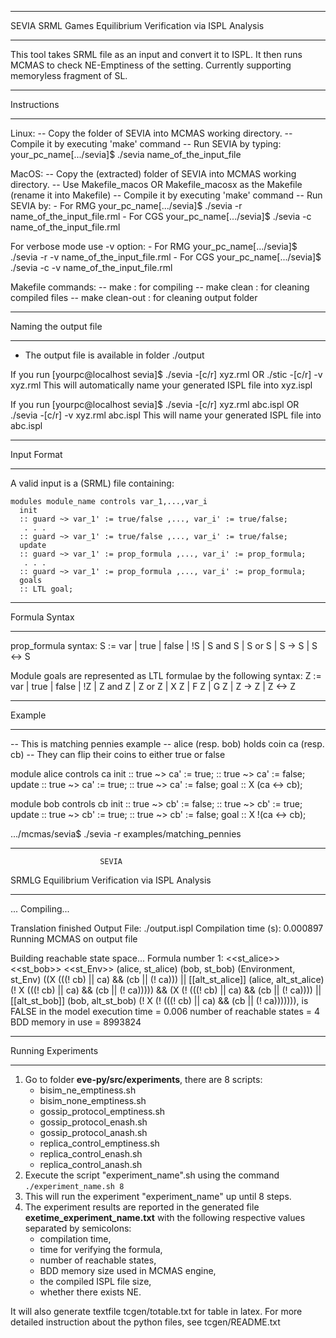 ************************
SEVIA
SRML Games Equilibrium Verification via ISPL Analysis

************************
This tool takes SRML file as an input and convert it to ISPL.
It then runs MCMAS to check NE-Emptiness of the setting.
Currently supporting memoryless fragment of SL.


************
Instructions
************
Linux:
-- Copy the folder of SEVIA into MCMAS working directory.
-- Compile it by executing 'make' command
-- Run SEVIA by typing: 
	your_pc_name[.../sevia]$ ./sevia name_of_the_input_file

MacOS:
-- Copy the (extracted) folder of SEVIA into MCMAS working directory.
-- Use Makefile_macos OR Makefile_macosx as the Makefile (rename it into Makefile)
-- Compile it by executing 'make' command
-- Run SEVIA by:
	- For RMG
     		your_pc_name[.../sevia]$ ./sevia -r name_of_the_input_file.rml
	- For CGS
		your_pc_name[.../sevia]$ ./sevia -c name_of_the_input_file.rml

For verbose mode use -v option:
     - For RMG
     		your_pc_name[.../sevia]$ ./sevia -r -v name_of_the_input_file.rml
	- For CGS
		your_pc_name[.../sevia]$ ./sevia -c -v name_of_the_input_file.rml

Makefile commands:
-- make : for compiling
-- make clean : for cleaning compiled files
-- make clean-out : for cleaning output folder


**********************
Naming the output file
**********************
* The output file is available in folder ./output

If you run
   [yourpc@localhost sevia]$ ./sevia -[c/r] xyz.rml OR ./stic -[c/r] -v xyz.rml
This will automatically name your generated ISPL file into xyz.ispl

If you run
   [yourpc@localhost sevia]$ ./sevia -[c/r] xyz.rml abc.ispl OR ./sevia -[c/r] -v xyz.rml abc.ispl
This will name your generated ISPL file into abc.ispl


************
Input Format
************

A valid input is a (SRML) file containing:

	modules module_name controls var_1,...,var_i
  	  init
	  :: guard ~> var_1' := true/false ,..., var_i' := true/false;
	   . . .
	  :: guard ~> var_1' := true/false ,..., var_i' := true/false;
	  update
	  :: guard ~> var_1' := prop_formula ,..., var_i' := prop_formula;
	   . . .
	  :: guard ~> var_1' := prop_formula ,..., var_i' := prop_formula;
	  goals
	  :: LTL goal;


***************
Formula Syntax
***************

prop_formula syntax:
S := var | true | false | !S | S and S | S or S | S -> S | S <-> S

Module goals are represented as LTL formulae by the following syntax:
Z := var | true | false | !Z | Z and Z | Z or Z | X Z | F Z | G Z | Z -> Z | Z <-> Z


*******
Example
*******
-- This is matching pennies example
-- alice (resp. bob) holds coin ca (resp. cb)
-- They can flip their coins to either true or false

 module alice controls ca
   init
   :: true ~> ca' := true;
   :: true ~> ca' := false;
   update
   :: true ~> ca' := true;
   :: true ~> ca' := false;
   goal
   :: X (ca <-> cb);
   
  module bob controls cb
   init
   :: true ~> cb' := false;
   :: true ~> cb' := true;
   update
   :: true ~> cb' := true;
   :: true ~> cb' := false;
   goal
   :: X !(ca <-> cb);



.../mcmas/sevia$ ./sevia -r examples/matching_pennies 

********************************************************
                        SEVIA          
  SRMLG Equilibrium Verification via ISPL Analysis        

*********************************************************
...
Compiling...

Translation finished
Output File: ./output.ispl
Compilation time (s): 0.000897
Running MCMAS on output file

Building reachable state space...
  Formula number 1: <<st_alice>> <<st_bob>> <<st_Env>> (alice, st_alice) (bob, st_bob) (Environment, st_Env) ((X (((! cb) || ca) && (cb || (! ca))) || [[alt_st_alice]] (alice, alt_st_alice) (! X (((! cb) || ca) && (cb || (! ca))))) && (X (! (((! cb) || ca) && (cb || (! ca)))) || [[alt_st_bob]] (bob, alt_st_bob) (! X (! (((! cb) || ca) && (cb || (! ca))))))), is FALSE in the model
execution time = 0.006
number of reachable states = 4
BDD memory in use = 8993824


*******************
Running Experiments
*******************
1. Go to folder **eve-py/src/experiments**, there are 8 scripts:
	+ bisim_ne_emptiness.sh
	+ bisim_none_emptiness.sh
	+ gossip_protocol_emptiness.sh
	+ gossip_protocol_enash.sh
	+ gossip_protocol_anash.sh
	+ replica_control_emptiness.sh
	+ replica_control_enash.sh
	+ replica_control_anash.sh
2. Execute the script "experiment_name".sh using the command `./experiment_name.sh 8`
3. This will run the experiment "experiment_name" up until 8 steps.
4. The experiment results are reported in the generated file **exetime_experiment_name.txt** with the following respective values separated by semicolons: 
	+ compilation time,
	+ time for verifying the formula,
	+ number of reachable states,
	+ BDD memory size used in MCMAS engine,
	+ the compiled ISPL file size,
	+ whether there exists NE.

It will also generate textfile tcgen/totable.txt for table in latex.
For more detailed instruction about the python files, see tcgen/README.txt
